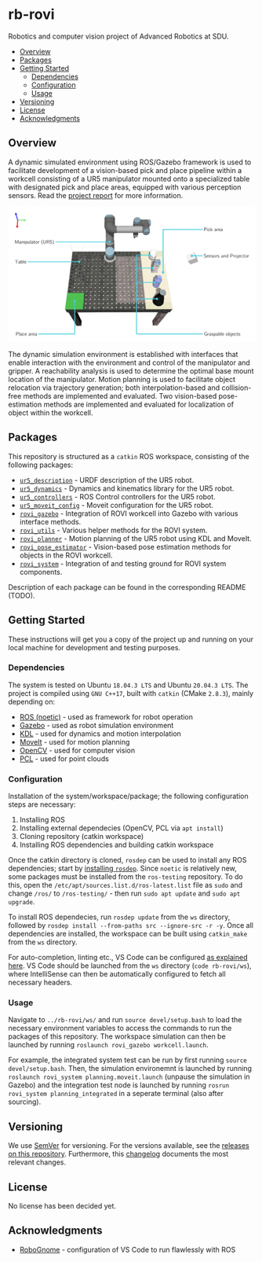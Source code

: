 # rb-rovi

Robotics and computer vision project of Advanced Robotics at SDU.

* [Overview](#overview)
* [Packages](#packages)
* [Getting Started](#getting-started)
	+ [Dependencies](#dependencies)
	+ [Configuration](#configuration)
	+ [Usage](#usage)
* [Versioning](#versioning)
* [License](#license)
* [Acknowledgments](#acknowledgments)

## Overview

A dynamic simulated environment using ROS/Gazebo framework is used to facilitate development of a vision-based pick and place pipeline within a workcell consisting of a UR5 manipulator mounted onto a specialized table with designated pick and place areas, equipped with various perception sensors. Read the [project report][rovi-report] for more information.

![rovi-workcell][img-rovi-workcell]

The dynamic simulation environment is established with interfaces that enable interaction with the environment and control of the manipulator and gripper. A reachability analysis is used to determine the optimal base mount location of the manipulator. Motion planning is used to facilitate object relocation via trajectory generation; both interpolation-based and collision-free methods are implemented and evaluated. Two vision-based pose-estimation methods are implemented and evaluated for localization of object within the workcell.

## Packages

This repository is structured as a `catkin` ROS workspace, consisting of the following packages:

- [`ur5_description`][pkg-ur5-description] - URDF description of the UR5 robot.
- [`ur5_dynamics`][pkg-ur5-dynamics] - Dynamics and kinematics library for the UR5 robot.
- [`ur5_controllers`][pkg-ur5-controllers] - ROS Control controllers for the UR5 robot.
- [`ur5_moveit_config`][pkg-ur5-moveit] - Moveit configuration for the UR5 robot.
- [`rovi_gazebo`][pkg-rovi-gazebo] - Integration of ROVI workcell into Gazebo with various interface methods.
- [`rovi_utils`][pkg-rovi-utils] - Various helper methods for the ROVI system.
- [`rovi_planner`][pkg-rovi-planner] - Motion planning of the UR5 robot using KDL and MoveIt.
- [`rovi_pose_estimator`][pkg-rovi-pose-estimator] - Vision-based pose estimation methods for objects in the ROVI workcell.
- [`rovi_system`][pkg-rovi-system] - Integration of and testing ground for ROVI system components.

Description of each package can be found in the corresponding README (TODO).

## Getting Started

These instructions will get you a copy of the project up and running on your local machine for development and testing purposes.

### Dependencies

The system is tested on Ubuntu `18.04.3 LTS` and Ubuntu `20.04.3 LTS`. The project is compiled using `GNU C++17`, built with `catkin` (CMake `2.8.3`), mainly depending on:

* [ROS (noetic)][ros] - used as framework for robot operation
* [Gazebo][gazebo] - used as robot simulation environment
* [KDL][kdl] - used for dynamics and motion interpolation
* [MoveIt][moveit] - used for motion planning
* [OpenCV][opencv] - used for computer vision
* [PCL][pcl] - used for point clouds

### Configuration

Installation of the system/workspace/package; the following configuration steps are necessary:

1. Installing ROS
2. Installing external dependecies (OpenCV, PCL via `apt install`)
3. Cloning repository (catkin workspace)
4. Installing ROS dependencies and building catkin workspace

Once the catkin directory is cloned, `rosdep` can be used to install any ROS dependencies; start by [installing `rosdep`][rosdep]. Since `noetic` is relatively new, some packages must be installed from the `ros-testing` repository. To do this, open the `/etc/apt/sources.list.d/ros-latest.list` file as `sudo` and change `/ros/` to `/ros-testing/` - then run `sudo apt update` and `sudo apt upgrade`.

To install ROS dependecies, run `rosdep update` from the `ws` directory, followed by `rosdep install --from-paths src --ignore-src -r -y`. Once all dependencies are installed, the workspace can be built using `catkin_make` from the `ws` directory.

For auto-completion, linting etc., VS Code can be configured [as explained here][ros-vs-code]. VS Code should be launched from the `ws` directory (`code rb-rovi/ws`), where IntelliSense can then be automatically configured to fetch all necessary headers.

### Usage

Navigate to `../rb-rovi/ws/` and run `source devel/setup.bash` to load the necessary environment variables to access the commands to run the packages of this repository. The workspace simulation can then be launched by running `roslaunch rovi_gazebo workcell.launch`.

For example, the integrated system test can be run by first running `source devel/setup.bash`. Then, the simulation environemnt is launched by running `roslaunch rovi_system planning.moveit.launch` (unpause the simulation in Gazebo) and the integration test node is launched by running `rosrun rovi_system planning_integrated` in a seperate terminal (also after sourcing).

## Versioning

We use [SemVer][semver] for versioning. For the versions available, see the [releases on this repository][releases]. Furthermore, this [changelog] documents the most relevant changes.

## License

No license has been decided yet.

## Acknowledgments

- [RoboGnome][erdal-git] - configuration of VS Code to run flawlessly with ROS

<!-- LINKS -->

[rovi-report]: /assets/docs/rovi-report.pdf
[img-rovi-workcell]: /assets/img/workcell/rovi-workcell.png

[pkg-ur5-description]: /ws/src/ur5_description
[pkg-ur5-dynamics]: /ws/src/ur5_dynamics
[pkg-ur5-controllers]: /ws/src/ur5_controllers
[pkg-ur5-moveit]: /ws/src/ur5_moveit_config
[pkg-rovi-gazebo]: /ws/src/rovi_gazebo
[pkg-rovi-utils]: /ws/src/rovi_utils
[pkg-rovi-planner]: /ws/src/rovi_planner
[pkg-rovi-pose-estimator]: /ws/src/rovi_pose_estimator
[pkg-rovi-system]: /ws/src/rovi_system

[semver]: http://semver.org/
[releases]: about:blank
[changelog]: CHANGELOG.md
[wiki]: about:blank

[ros]: http://wiki.ros.org/noetic
[gazebo]: http://gazebosim.org
[kdl]: https://www.orocos.org/kdl.html
[moveit]: https://moveit.ros.org
[opencv]: https://opencv.org
[pcl]: https://pointclouds.org
[rosdep]: http://wiki.ros.org/rosdep#Installing_rosdep
[ros-vs-code]: https://github.com/RoboGnome/VS_Code_ROS

[erdal-git]: https://github.com/erdalpekel
[robognome-git]: https://github.com/RoboGnome

